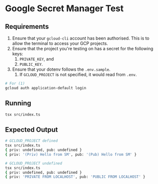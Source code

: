 # Google Secret Manager Test

## Requirements

1. Ensure that your `gcloud-cli` account has been authorised. This is to allow the terminal to access your GCP projects.
2. Ensure that the project you're testing on has a secret for the following keys:
   1. `PRIVATE_KEY`, and
   2. `PUBLIC_KEY`.
3. Ensure that your dotenv follows the `.env.sample`.
   1. If `GCLOUD_PROJECT` is not specified, it would read from `.env`.

```bash
# For (1)
gcloud auth application-default login
```

## Running

```bash
tsx src/index.ts
```

## Expected Output

```bash
# GCLOUD_PROJECT defined
tsx src/index.ts                                                                
{ priv: undefined, pub: undefined }
{ priv: '(Priv) Hello from SM', pub: '(Pub) Hello from SM' }

# GCLOUD_PROJECT undefined
tsx src/index.ts
{ priv: undefined, pub: undefined }
{ priv: 'PRIVATE FROM LOCALHOST', pub: 'PUBLIC FROM LOCALHOST' }
```
